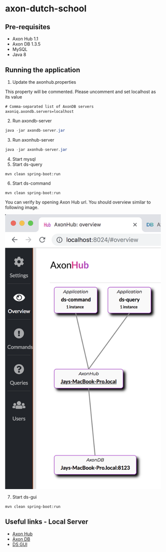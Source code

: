 # axon-dutch-school


## Pre-requisites
- Axon Hub 1.1
- Axon DB 1.3.5
- MySQL
- Java 8

## Running the application

1. Update the axonhub.properties

This property will be commented. Please uncomment and set localhost as its value

```properties
# Comma-separated list of AxonDB servers
axoniq.axondb.servers=localhost
```

2. Run axondb-server

```java
java -jar axondb-server.jar
```

3. Run axonhub-server

```java
java -jar axonhub-server.jar
```

4. Start mysql
5. Start ds-query

```maven
mvn clean spring-boot:run 
```
6. Start ds-command

```maven
mvn clean spring-boot:run 
```

You can verify by opening Axon Hub url. You should overview similar to following image.
 
![Axon Hub Overview](./docs/AxonHub-before-ds-gui.png)


7. Start ds-gui

```maven
mvn clean spring-boot:run 
```

## Useful links - Local Server

- [Axon Hub](http://localhost:8024)
- [Axon DB](http://localhost:8023)
- [DS GUI](http://localhost:8080)
